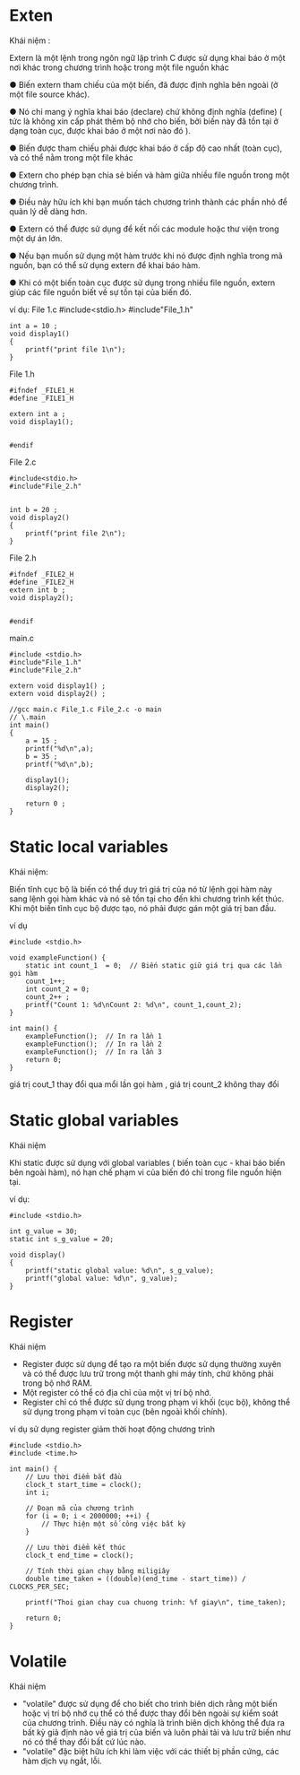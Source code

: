 # Exten

Khái niệm :

Extern là một lệnh trong ngôn ngữ lập trình C được sử dụng khai báo ở một nơi khác trong chương trình hoặc trong một file nguồn khác

● Biến extern tham chiếu của một biến, đã được định nghĩa bên ngoài (ở một file source khác). 

● Nó chỉ mang ý nghĩa khai báo (declare) chứ không định nghĩa (define) ( tức là không xin cấp phát thêm bộ nhớ cho biến, bởi biến này đã tồn tại ở dạng toàn cục, được khai báo ở một nơi nào đó ).

● Biến được tham chiếu phải được khai báo ở cấp độ cao nhất (toàn cục), và có thể nằm trong một file khác

● Extern cho phép bạn chia sẻ biến và hàm giữa nhiều file nguồn trong một chương trình.

● Điều này hữu ích khi bạn muốn tách chương trình thành các phần nhỏ để quản lý dễ dàng hơn.

● Extern có thể được sử dụng để kết nối các module hoặc thư viện trong một dự án lớn.

● Nếu bạn muốn sử dụng một hàm trước khi nó được định nghĩa trong mã nguồn, bạn có thể sử dụng extern để khai báo hàm.

● Khi có một biến toàn cục được sử dụng trong nhiều file nguồn, extern giúp các file nguồn biết về sự tồn tại của biến đó.


ví dụ:
File 1.c
    #include<stdio.h>
    #include"File_1.h"

    int a = 10 ;
    void display1()
    {
        printf("print file 1\n");
    }

File 1.h

    #ifndef _FILE1_H
    #define _FILE1_H

    extern int a ;
    void display1();


    #endif
    

File 2.c

    #include<stdio.h>
    #include"File_2.h"


    int b = 20 ;
    void display2()
    {
        printf("print file 2\n");
    }

File 2.h

    #ifndef _FILE2_H
    #define _FILE2_H
    extern int b ;
    void display2();


    #endif

main.c

    #include <stdio.h>
    #include"File_1.h"
    #include"File_2.h"

    extern void display1() ;
    extern void display2() ;

    //gcc main.c File_1.c File_2.c -o main
    // \.main
    int main()
    {
        a = 15 ;
        printf("%d\n",a);
        b = 35 ;
        printf("%d\n",b);

        display1();
        display2();

        return 0 ;
    }


# Static local variables

Khái niệm:

Biến tĩnh cục bộ là biến có thể duy trì giá trị của nó từ lệnh gọi hàm này sang lệnh gọi hàm khác và nó sẽ tồn tại cho đến khi chương trình kết thúc. Khi một biến tĩnh cục bộ được tạo, nó phải được gán một giá trị ban đầu.

ví dụ

    #include <stdio.h>

    void exampleFunction() {
        static int count_1  = 0;  // Biến static giữ giá trị qua các lần gọi hàm
        count_1++;
        int count_2 = 0;
        count_2++ ;
        printf("Count 1: %d\nCount 2: %d\n", count_1,count_2);
    }

    int main() {
        exampleFunction();  // In ra lần 1
        exampleFunction();  // In ra lần 2
        exampleFunction();  // In ra lần 3
        return 0;
    }

giá trị cout_1 thay đổi qua mổi lần gọi hàm , giá trị count_2 không thay đổi

# Static global variables

Khái niệm

Khi static được sử dụng với global variables ( biến toàn cục - khai báo biến bên ngoài hàm), nó hạn chế phạm vi của biến đó chỉ trong file nguồn hiện tại.

ví dụ:

    #include <stdio.h>

    int g_value = 30;
    static int s_g_value = 20;

    void display()
    {
        printf("static global value: %d\n", s_g_value);
        printf("global value: %d\n", g_value);
    }

# Register

Khái niệm

* Register được sử dụng để tạo ra một biến được sử dụng thường xuyên và có thể được lưu trữ trong một thanh ghi máy tính, chứ không phải trong bộ nhớ RAM. 
* Một register có thể có địa chỉ của một vị trí bộ nhớ.
* Register chỉ có thể được sử dụng trong phạm vi khối (cục bộ), không thể sử dụng trong phạm vi toàn cục (bên ngoài khối chính).

ví dụ sử dụng register giảm thời hoạt động chương trình

    #include <stdio.h>
    #include <time.h>

    int main() {
        // Lưu thời điểm bắt đầu
        clock_t start_time = clock();
        int i;

        // Đoạn mã của chương trình
        for (i = 0; i < 2000000; ++i) {
            // Thực hiện một số công việc bất kỳ
        }

        // Lưu thời điểm kết thúc
        clock_t end_time = clock();

        // Tính thời gian chạy bằng miligiây
        double time_taken = ((double)(end_time - start_time)) / CLOCKS_PER_SEC;

        printf("Thoi gian chay cua chuong trinh: %f giay\n", time_taken);

        return 0;
    }

# Volatile

Khái niệm
* "volatile" được sử dụng để cho biết cho trình biên dịch rằng một biến hoặc vị trí bộ nhớ cụ thể có thể được thay đổi bên ngoài sự kiểm soát của chương trình. Điều này có nghĩa là trình biên dịch không thể đưa ra bất kỳ giả định nào về giá trị của biến và luôn phải tải và lưu trữ biến như nó có thể thay đổi bất cứ lúc nào.
*  "volatile" đặc biệt hữu ích khi làm việc với các thiết bị phần cứng, các hàm dịch vụ ngắt, lỗi.












